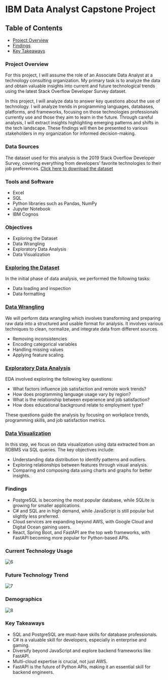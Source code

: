 # IBM Data Analyst Capstone Project

## Table of Contents

- [Project Overview](#project-overview)
- [Findings](#findings)
- [Key Takeaways](#key-takeaways)

### Project Overview

For this project, I will assume the role of an Associate Data Analyst at a technology consulting organization. My primary task is to analyze the data and obtain valuable insights into current and future technological trends using the latest Stack Overflow Developer Survey dataset. 

In this project, I will analyze data to answer key questions about the use of technology. I will analyze trends in programming languages, databases, platforms, and frameworks, focusing on those technologies professionals currently use and those they aim to learn in the future. Through careful analysis, I will extract insights highlighting emerging patterns and shifts in the tech landscape. These findings will then be presented to various stakeholders in my organization for informed decision-making.

### Data Sources

The dataset used for this analysis is the 2019 Stack Overflow Developer Survey, covering everything from developers’ favorite technologies to their job preferences.
[Click here to download the dataset](https://github.com/LinoyOkev/IBM_Data_Analyst_Capstone_Project/releases/download/survey-data-v1/survey_data_updated.csv)

### Tools and Software
- Excel
- SQL
- Python libraries such as Pandas, NumPy
- Jupyter Notebook
- IBM Cognos

### Objectives

- Exploring the Dataset
- Data Wrangling
- Exploratory Data Analysis
- Data Visualization

### [Exploring the Dataset](https://github.com/LinoyOkev/IBM_Data_Analyst_Capstone_Project/blob/main/1.Explore%20Data%20Set.ipynb)

In the initial phase of data analysis, we performed the following tasks:
- Data loading and inspection
- Data formatting

### [Data Wrangling](https://github.com/LinoyOkev/IBM_Data_Analyst_Capstone_Project/blob/main/4.Data%20Wrangling.ipynb)

We will perform data wrangling which involves transforming and preparing raw data into a structured and usable format for analysis. It involves various techniques to clean, normalize, and integrate data from different sources.
- Removing inconsistencies
- Encoding categorical variables
- Handling missing values
- Applying feature scaling.

### [Exploratory Data Analysis](https://github.com/LinoyOkev/IBM_Data_Analyst_Capstone_Project/blob/main/5.a.Exploratory%20Data%20Analysis.ipynb)

EDA involved exploring the following key questions: 
- What factors influence job satisfaction and remote work trends?
- How does programming language usage vary by region?
- What is the relationship between experience and job satisfaction?
- How does educational background relate to employment type?

These questions guide the analysis by focusing on workplace trends, programming skills, and job satisfaction metrics.

### [Data Visualization](https://github.com/LinoyOkev/IBM_Data_Analyst_Capstone_Project/blob/main/6.Data%20Visualization.ipynb)

In this step, we focus on data visualization using data extracted from an RDBMS via SQL queries. The key objectives include:
- Understanding data distribution to identify patterns and outliers.
- Exploring relationships between features through visual analysis.
- Comparing and composing data using charts and graphs for better insights.

### Findings
- PostgreSQL is becoming the most popular database, while SQLite is growing for smaller applications.
- C# and SQL are in high demand, while JavaScript is still popular but slightly less preferred.
- Cloud services are expanding beyond AWS, with Google Cloud and Digital Ocean gaining users.
- React, Spring Boot, and FastAPI are the top web frameworks, with FastAPI becoming more popular for Python-based APIs.

### Current Technology Usage
![6](https://github.com/user-attachments/assets/d17e226e-f20e-466c-b7f7-fd282184b21f)

### Future Technology Trend
![7](https://github.com/user-attachments/assets/98868617-b1d0-4f1b-b816-a7dac4951ac7)

### Demographics
![8](https://github.com/user-attachments/assets/4c461948-3190-4d24-95a9-5f8c0d356e72)

### Key Takeaways
- SQL and PostgreSQL are must-have skills for database professionals.
- C# is a valuable skill for developers, especially in enterprise and gaming.
- Diversify beyond JavaScript and explore backend frameworks like FastAPI.
- Multi-cloud expertise is crucial, not just AWS.
- FastAPI is the future of Python APIs, making it an essential skill for backend engineers.


